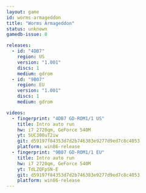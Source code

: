 ```yaml
---
layout: game
id: worms-armageddon
title: "Worms Armageddon"
status: unknown
gamedb-issue: 0

releases:
  - id: "4DB7"
    region: US
    version: "1.001"
    discs: 1
    medium: gdrom
  - id: "9B07"
    region: EU
    version: "1.001"
    discs: 1
    medium: gdrom

videos:
  - fingerprint: "4DB7 GD-ROM1/1 US"
    title: Intro auto run
    hw: i7 2720qm, GeForce 540M
    yt: 5UC308uT2iw
    git: d59197f84353d7d2b746383e9277d9ed7c8c4053
    platform: win86-release
  - fingerprint: "9B07 GD-ROM1/1 EU"
    title: Intro auto run
    hw: i7 2720qm, GeForce 540M
    yt: TdLZQFpSN-E
    git: d59197f84353d7d2b746383e9277d9ed7c8c4053
    platform: win86-release
---
```

